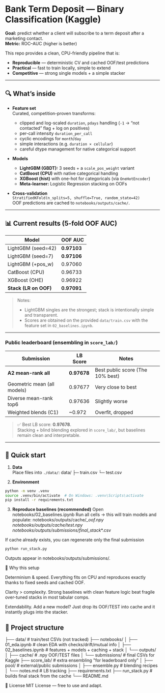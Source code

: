 # Bank Term Deposit — Binary Classification (Kaggle)

**Goal:** predict whether a client will subscribe to a term deposit after a marketing contact.  
**Metric:** ROC–AUC (higher is better)

This repo provides a clean, CPU-friendly pipeline that is:
- **Reproducible** — deterministic CV and cached OOF/test predictions
- **Practical** — fast to train locally, simple to extend
- **Competitive** — strong single models + a simple stacker

---

## 🔍 What’s inside

- **Feature set**  
  Curated, competition-proven transforms:
  - clipped and log-scaled `duration`, `pdays` handling (`-1` → “not contacted” flag + log on positives)
  - per-call intensity `duration_per_call`
  - cyclic encodings for `month`/`day`
  - simple interactions (e.g. `duration × cellular`)
  - careful dtype management for native categorical support

- **Models**
  - **LightGBM (GBDT):** 3 seeds + a `scale_pos_weight` variant  
  - **CatBoost (CPU)** with native categorical handling  
  - **XGBoost (hist)** with one-hot for categoricals (via `OneHotEncoder`)
  - **Meta-learner:** Logistic Regression stacking on OOFs

- **Cross-validation**  
  `StratifiedKFold(n_splits=5, shuffle=True, random_state=42)`  
  OOF predictions are cached to `notebooks/outputs/cache/`.

---

## 📊 Current results (5-fold OOF AUC)

| Model               | OOF AUC  |
|---------------------|----------|
| LightGBM (seed=42)  | **0.97103** |
| LightGBM (seed=7)   | **0.97106** |
| LightGBM (+pos_w)   | 0.97060  |
| CatBoost (CPU)      | 0.96733  |
| XGBoost (OHE)       | 0.96922  |
| **Stack (LR on OOF)** | **0.97091** |

> Notes:
> - LightGBM singles are the strongest; stack is intentionally simple and transparent.
> - Scores are obtained on the provided `data/train.csv` with the feature set in `02_baselines.ipynb`.

---

### Public leaderboard (ensembling in `score_lab/`)

| Submission                  | LB Score | Notes                         |
|-----------------------------|----------|-------------------------------|
| **A2 mean-rank all**        | **0.97678** | Best public score (The 10% best) |
| Geometric mean (all models) | 0.97677  | Very close to best            |
| Diverse mean-rank top6      | 0.97636  | Slightly worse                |
| Weighted blends (C1)        | ~0.972   | Overfit, dropped              |

> ✅ Best LB score: **0.97678**.  
> Stacking + blind blending explored in `score_lab/`, but baselines remain clean and interpretable.


---

## 🚀 Quick start

1) **Data**  
Place files into `./data/`:
data/
├─ train.csv
└─ test.csv

2) **Environment**
```bash
python -m venv .venv
source .venv/bin/activate  # On Windows: .venv\Scripts\activate
pip install -r requirements.txt
```

3) **Reproduce baselines (recommended)**
Open notebooks/02_baselines.ipynb
Run all cells → this will train models and populate:
notebooks/outputs/cache/*_oof.npy
notebooks/outputs/cache/*_test.npy
notebooks/outputs/submissions/final_stack_*.csv

If cache already exists, you can regenerate only the final submission
```bash
python run_stack.py
```
Outputs appear in notebooks/outputs/submissions/.


🧠 Why this setup

Determinism & speed. 
Everything fits on CPU and reproduces exactly thanks to fixed seeds and cached OOF.

Clarity > complexity. 
Strong baselines with clean feature logic beat fragile over-tuned stacks in most tabular comps.

Extendability. 
Add a new model? Just drop its OOF/TEST into cache and it instantly plugs into the stacker.


## 📁 Project structure
├── data/                          # train/test CSVs (not tracked)
├── notebooks/
│   ├── 01_eda.ipynb              # clean EDA with checks/drift/mutual info
│   ├── 02_baselines.ipynb        # features + models + caching + stack
│   └── outputs/
│       ├── cache/                # .npy OOF/TEST files
│       └── submissions/          # final CSVs for Kaggle
├── score_lab/                    # extra ensembling "for leaderboard only"
│   ├── pool/                     # external/public submissions
│   ├── ensemble.py               # blending recipes
│   └── notes.md                  # LB tracking
├── requirements.txt
├── run_stack.py                  # builds final stack from the cache
└── README.md


📜 License
MIT License — free to use and adapt.
